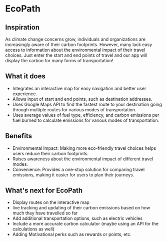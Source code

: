 # EcoPath
## Inspiration
As climate change concerns grow, individuals and organizations are increasingly aware of their carbon footprints. 
However, many lack easy access to information about the environmental impact of their travel choices.
Just enter the start and end points of travel and our app will display the carbon for many forms of transportation!
## What it does
- Integrates an interactive map for easy navigation and better user experience.
- Allows input of start and end points, such as destination addresses.
- Uses Google Maps API to find the fastest route to your destination going through multiple routes for various modes of transportation.
- Uses average values of fuel type, efficiency, and carbon emissions per fuel burned to calculate emissions for various modes of transportation.
## Benefits
- Environmental Impact: Making more eco-friendly travel choices helps users reduce their carbon footprints.
- Raises awareness about the environmental impact of different travel modes.
- Convenience: Provides a one-stop solution for comparing travel emissions, making it easier for users to plan their journeys.
## What's next for EcoPath
- Display routes on the interactive map
- live tracking and updating of their carbon emissions based on how much they have travelled so far
- Add additional transportation options, such as electric vehicles
- Include a more accurate carbon calculator (maybe using an API for the calculations as well)
- Adding Motivational perks such as rewards or points, etc.
